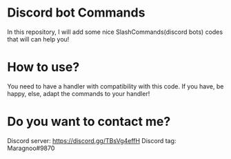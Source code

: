 # Discord bot Commands
In this repository, I will add some nice SlashCommands(discord bots) codes that will can help you!

# How to use?

You need to have a handler with compatibility with this code. If you have, be happy, else, adapt the commands to your handler!

# Do you want to contact me?

Discord server: https://discord.gg/TBsVg4effH
Discord tag: Maragnoo#9870


